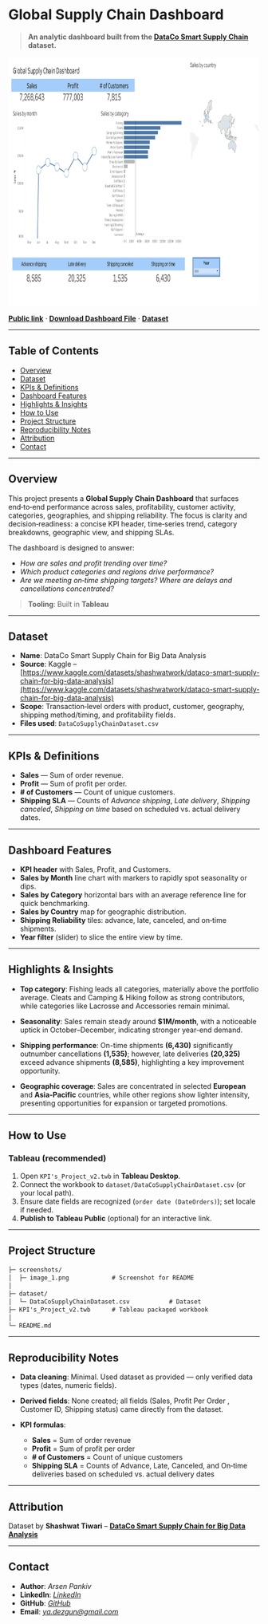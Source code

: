 
# Global Supply Chain Dashboard

> **An analytic dashboard built from the [DataCo Smart Supply Chain](https://www.kaggle.com/datasets/shashwatwork/dataco-smart-supply-chain-for-big-data-analysis) dataset.**


<div align="center">
  <img src="screenshots/image_1.png" alt="image_1" width="1000" height="500" />
</div>




[**Public link**](https://public.tableau.com/app/profile/arsen.pankiv/viz/KPIs_Project_v2/Dashboard1?publish=yes) · [**Download Dashboard File**](KPI's_Project_v2.twb) · [**Dataset**](https://www.kaggle.com/datasets/shashwatwork/dataco-smart-supply-chain-for-big-data-analysis)


---

## Table of Contents

* [Overview](#overview)
* [Dataset](#dataset)
* [KPIs & Definitions](#kpis--definitions)
* [Dashboard Features](#dashboard-features)
* [Highlights & Insights](#highlights--insights)
* [How to Use](#how-to-use)
* [Project Structure](#project-structure)
* [Reproducibility Notes](#reproducibility-notes)
* [Attribution](#attribution)
* [Contact](#contact)

---

## Overview

This project presents a **Global Supply Chain Dashboard** that surfaces end‑to‑end performance across sales, profitability, customer activity, categories, geographies, and shipping reliability. The focus is clarity and decision‑readiness: a concise KPI header, time‑series trend, category breakdowns, geographic view, and shipping SLAs.

The dashboard is designed to answer:

* *How are sales and profit trending over time?*
* *Which product categories and regions drive performance?*
* *Are we meeting on‑time shipping targets? Where are delays and cancellations concentrated?*

> **Tooling**: Built in **Tableau**

---

## Dataset

* **Name**: DataCo Smart Supply Chain for Big Data Analysis
* **Source**: Kaggle – [https://www.kaggle.com/datasets/shashwatwork/dataco-smart-supply-chain-for-big-data-analysis](https://www.kaggle.com/datasets/shashwatwork/dataco-smart-supply-chain-for-big-data-analysis)
* **Scope**: Transaction‑level orders with product, customer, geography, shipping method/timing, and profitability fields.
* **Files used**: `DataCoSupplyChainDataset.csv` 

---

## KPIs & Definitions

* **Sales** — Sum of order revenue.
* **Profit** — Sum of profit per order.
* **# of Customers** — Count of unique customers.
* **Shipping SLA** — Counts of *Advance shipping*, *Late delivery*, *Shipping canceled*, *Shipping on time* based on scheduled vs. actual delivery dates.


---

## Dashboard Features

* **KPI header** with Sales, Profit, and Customers.
* **Sales by Month** line chart with markers to rapidly spot seasonality or dips.
* **Sales by Category** horizontal bars with an average reference line for quick benchmarking.
* **Sales by Country** map for geographic distribution.
* **Shipping Reliability** tiles: advance, late, canceled, and on‑time shipments.
* **Year filter** (slider) to slice the entire view by time.

---

## Highlights & Insights

* **Top category**: Fishing leads all categories, materially above the portfolio average. Cleats and Camping & Hiking follow as strong contributors, while categories like Lacrosse and Accessories remain minimal.

* **Seasonality**: Sales remain steady around **$1M/month**, with a noticeable uptick in October–December, indicating stronger year-end demand.

* **Shipping performance**: On-time shipments **(6,430)** significantly outnumber cancellations **(1,535)**; however, late deliveries **(20,325)** exceed advance shipments **(8,585)**, highlighting a key improvement opportunity.

* **Geographic coverage**: Sales are concentrated in selected **European** and **Asia-Pacific** countries, while other regions show lighter intensity, presenting opportunities for expansion or targeted promotions.

---

## How to Use

### Tableau (recommended)

1. Open `KPI's_Project_v2.twb` in **Tableau Desktop**.
2. Connect the workbook to `dataset/DataCoSupplyChainDataset.csv` (or your local path).
3. Ensure date fields are recognized (`order date (DateOrders)`); set locale if needed.
4. **Publish to Tableau Public** (optional) for an interactive link.

---

## Project Structure

```
├─ screenshots/
│  ├─ image_1.png            # Screenshot for README
│  
├─ dataset/
│  └─ DataCoSupplyChainDataset.csv           # Dataset
├─ KPI's_Project_v2.twb      # Tableau packaged workbook
│  
└─ README.md
```

---

## Reproducibility Notes

* **Data cleaning**: Minimal. Used dataset as provided — only verified data types (dates, numeric fields).
* **Derived fields**: None created; all fields (Sales, Profit Per Order
, Customer ID, Shipping status) came directly from the dataset.
* **KPI formulas**:

  * **Sales** = Sum of order revenue
  * **Profit** = Sum of profit per order
  * **# of Customers** = Count of unique customers
  * **Shipping SLA** = Counts of Advance, Late, Canceled, and On‑time deliveries based on scheduled vs. actual delivery dates



---

## Attribution

Dataset by **Shashwat Tiwari**  – [**DataCo Smart Supply Chain for Big Data Analysis**](https://www.kaggle.com/datasets/shashwatwork/dataco-smart-supply-chain-for-big-data-analysis)

---

## Contact

* **Author**: *Arsen Pankiv*
* **LinkedIn**: *[LinkedIn](https://www.linkedin.com/in/arsen-pankiv-6082b4349/)*
* **GitHub**: *[GitHub](https://github.com/Arsen-Pankiv)*
* **Email**: *[ya.dezgun@gmail.com](mailto:ya.dezgun@gmail.com)*





